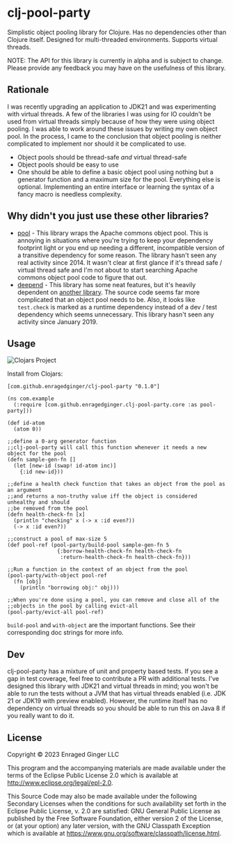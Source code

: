 # clj-pool-party

Simplistic object pooling library for Clojure. Has no dependencies other than Clojure itself.
Designed for multi-threaded environments. Supports virtual threads.

NOTE: The API for this library is currently in alpha and is subject to change.
Please provide any feedback you may have on the usefulness of this library.

## Rationale

I was recently upgrading an application to JDK21 and was experimenting with virtual threads.
A few of the libraries I was using for IO couldn't be used from virtual threads simply because
of how they were using object pooling. I was able to work around these issues by writing
my own object pool. In the process, I came to the conclusion that object pooling
is neither complicated to implement nor should it be complicated to use.

* Object pools should be thread-safe _and_ virtual thread-safe
* Object pools should be easy to use
* One should be able to define a basic object pool using nothing but a
generator function and a maximum size for the pool.
Everything else is optional. Implementing an entire interface or learning
the syntax of a fancy macro is needless complexity.


## Why didn't you just use these other libraries?
* [pool](https://github.com/kul/pool) - This library wraps the Apache commons object pool.
This is annoying in situations where you're trying to keep your dependency footprint light or
you end up needing a different, incompatible version of a transitive dependency for some reason.
The library hasn't seen any real activity since 2014. It wasn't clear at first glance if
it's thread safe / virtual thread safe and I'm not about to start searching Apache commons
object pool code to figure that out.
* [deepend](https://github.com/biiwide/deepend) - This library has some neat features,
but it's heavily dependent on [another library](https://github.com/clj-commons/dirigiste/tree/master).
The source code seems far more complicated that an object pool needs to be.
Also, it looks like `test.check` is marked as a runtime dependency instead of a dev / test dependency
which seems unnecessary. This library hasn't seen any activity since January 2019.

## Usage

![Clojars Project](https://img.shields.io/clojars/v/com.github.enragedginger/clj-pool-party.svg)

Install from Clojars:

`[com.github.enragedginger/clj-pool-party "0.1.0"]`

```
(ns com.example
  (:require [com.github.enragedginger.clj-pool-party.core :as pool-party]))

(def id-atom
  (atom 0))

;;define a 0-arg generator function
;;clj-pool-party will call this function whenever it needs a new object for the pool
(defn sample-gen-fn []
  (let [new-id (swap! id-atom inc)]
    {:id new-id}))

;;define a health check function that takes an object from the pool as an argument
;;and returns a non-truthy value iff the object is considered unhealthy and should
;;be removed from the pool
(defn health-check-fn [x]
  (println "checking" x (-> x :id even?))
  (-> x :id even?))
  
;;construct a pool of max-size 5
(def pool-ref (pool-party/build-pool sample-gen-fn 5
                {:borrow-health-check-fn health-check-fn
                 :return-health-check-fn health-check-fn}))

;;Run a function in the context of an object from the pool
(pool-party/with-object pool-ref
  (fn [obj]
    (println "borrowing obj:" obj)))
    
;;When you're done using a pool, you can remove and close all of the
;;objects in the pool by calling evict-all
(pool-party/evict-all pool-ref)
```

`build-pool` and `with-object` are the important functions.
See their corresponding doc strings for more info.

## Dev

clj-pool-party has a mixture of unit and property based tests. If you see a gap
in test coverage, feel free to contribute a PR with additional tests.
I've designed this library with JDK21 and virtual threads in mind;
you won't be able to run the tests without a JVM that has virtual threads enabled
(i.e. JDK 21 or JDK19 with preview enabled). However, the runtime itself
has no dependency on virtual threads so you should be able to run this on
Java 8 if you really want to do it.

## License

Copyright © 2023 Enraged Ginger LLC

This program and the accompanying materials are made available under the
terms of the Eclipse Public License 2.0 which is available at
http://www.eclipse.org/legal/epl-2.0.

This Source Code may also be made available under the following Secondary
Licenses when the conditions for such availability set forth in the Eclipse
Public License, v. 2.0 are satisfied: GNU General Public License as published by
the Free Software Foundation, either version 2 of the License, or (at your
option) any later version, with the GNU Classpath Exception which is available
at https://www.gnu.org/software/classpath/license.html.
